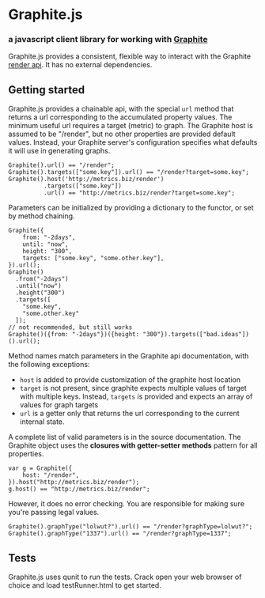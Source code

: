 # Graphite.js
### a javascript client library for working with [Graphite](http://graphite.wikidot.com/)

Graphite.js provides a consistent, flexible way to interact with the Graphite
[render api](http://graphite.readthedocs.org/en/latest/render_api.html). It has
no external dependencies.

## Getting started

Graphite.js provides a chainable api, with the special `url` method that
returns a url corresponding to the accumulated property values. The
minimum useful url requires a target (metric) to graph. The Graphite
host is assumed to be "/render", but no other properties are provided default
values. Instead, your Graphite server's configuration specifies what defaults
it will use in generating graphs.

    Graphite().url() == "/render";
    Graphite().targets(["some.key"]).url() == "/render?target=some.key";
    Graphite().host('http://metrics.biz/render')
              .targets(["some.key"])
              .url() == "http://metrics.biz/render?target=some.key";

Parameters can be initialized by providing a dictionary to the functor, or
set by method chaining.

    Graphite({
        from: "-2days",
        until: "now",
        height: "300",
        targets: ["some.key", "some.other.key"],
    }).url();
    Graphite()
      .from("-2days")
      .until("now")
      .height("300")
      .targets([
        "some.key",
        "some.other.key"
      ]);
    // not recommended, but still works
    Graphite()({from: "-2days"})({height: "300"}).targets(["bad.ideas"])().url();

Method names match parameters in the Graphite api documentation, with the
following exceptions:

* `host` is added to provide customization of the graphite host location
* `target` is not present, since graphite expects multiple values of target
      with multiple keys. Instead, `targets` is provided and expects an array
      of values for graph targets
* `url` is a getter only that returns the url corresponding to the current
      internal state.

A complete list of valid parameters is in the source documentation. The
Graphite object uses the **closures with getter-setter methods** pattern for
all properties.

    var g = Graphite({
        host: "/render",
    }).host("http://metrics.biz/render");
    g.host() == "http://metrics.biz/render";

However, it does no error checking. You are responsible for making sure you're
passing legal values.

    Graphite().graphType("lolwut?").url() == "/render?graphType=lolwut?";
    Graphite().graphType("1337").url() == "/render?graphType=1337";

## Tests

Graphite.js uses qunit to run the tests. Crack open your web browser of choice
and load testRunner.html to get started.
